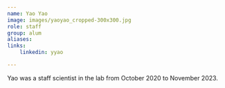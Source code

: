 ```yaml
---
name: Yao Yao
image: images/yaoyao_cropped-300x300.jpg
role: staff
group: alum
aliases:
links:
    linkedin: yyao

---
```


Yao was a staff scientist in the lab from October 2020 to November 2023.